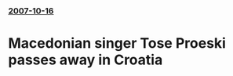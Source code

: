 ### [2007-10-16](/news/2007/10/16/index.md)

#  Macedonian singer Tose Proeski passes away in Croatia



